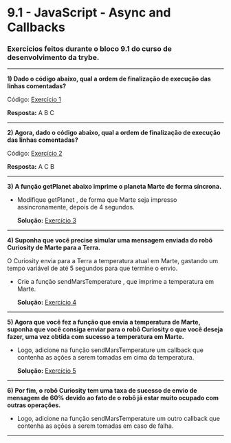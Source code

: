 # 9.1 - JavaScript - Async and Callbacks

### Exercícios feitos durante o bloco 9.1 do curso de desenvolvimento da trybe.

<hr>

**1) Dado o código abaixo, qual a ordem de finalização de execução das linhas comentadas?**

Código: [Exercício 1](./exercise-1.js)

**Resposta:** A B C

<hr>

**2) Agora, dado o código abaixo, qual a ordem de finalização de execução das linhas comentadas?**

Código: [Exercício 2](./exercise-2.js)

**Resposta:** A C B

<hr>

**3) A função getPlanet abaixo imprime o planeta Marte de forma síncrona.**

- Modifique getPlanet , de forma que Marte seja impresso assincronamente, depois de 4 segundos.

  **Solução:** [Exercício 3](./exercise-3.js)

<hr>

**4) Suponha que você precise simular uma mensagem enviada do robô Curiosity de Marte para a Terra.**

O Curiosity envia para a Terra a temperatura atual em Marte, gastando um tempo variável de até 5 segundos para que termine o envio.

- Crie a função sendMarsTemperature , que imprime a temperatura em Marte.

  **Solução:** [Exercício 4](./exercise-4.js)

<hr>

**5) Agora que você fez a função que envia a temperatura de Marte, suponha que você consiga enviar para o robô Curiosity o que você deseja fazer, uma vez obtida com sucesso a temperatura em Marte.**

- Logo, adicione na função sendMarsTemperature um callback que contenha as ações a serem tomadas em cima da temperatura.

  **Solução:** [Exercício 5](./exercise-5.js)

<hr>

**6) Por fim, o robô Curiosity tem uma taxa de sucesso de envio de mensagem de 60% devido ao fato de o robô já estar muito ocupado com outras operações.**

- Logo, adicione na função sendMarsTemperature um outro callback que contenha as ações a serem tomadas em caso de falha.

<hr>